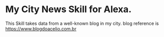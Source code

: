 # My City News Skill for Alexa.
This Skill takes data from a well-known blog in my city.
blog reference is <a target="_blank">https://www.blogdoacelio.com.br</a>
